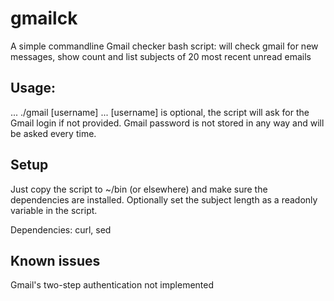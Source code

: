 # gmailck
A simple commandline Gmail checker bash script: will check gmail for new messages, show count and list subjects of 20 most recent unread emails

## Usage: 
...
./gmail [username]
...
[username] is optional, the script will ask for the Gmail login if not provided. Gmail password is not stored in any way and will be asked every 
time.

## Setup
Just copy the script to ~/bin (or elsewhere) and make sure the dependencies are installed. Optionally set the subject length as a readonly variable 
in the script.

Dependencies:
curl, sed

## Known issues
Gmail's two-step authentication not implemented
